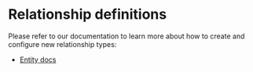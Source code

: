 # Relationship definitions

Please refer to our documentation to learn more about how to create and configure new relationship types:
- [Entity docs](../docs/relationships/README.md)
